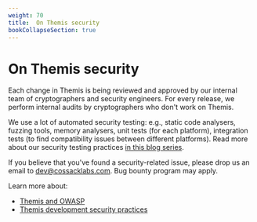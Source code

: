 ```yaml
---
weight: 70
title:  On Themis security
bookCollapseSection: true
---
```


# On Themis security

Each change in Themis is being reviewed and approved
by our internal team of cryptographers and security engineers.
For every release, we perform internal audits by cryptographers who don't work on Themis.

We use a lot of automated security testing:
e.g., static code analysers, fuzzing tools, memory analysers, unit tests (for each platform),
integration tests (to find compatibility issues between different platforms).
Read more about our security testing practices
[in this blog series](https://dev.to/cossacklabs/automated-software-security-testing-for-devs-part-1-gcf).

If you believe that you've found a security-related issue,
please drop us an email to [dev@cossacklabs.com](mailto:dev@cossacklabs.com).
Bug bounty program may apply.

Learn more about:

  - [Themis and OWASP](/docs/themis/security/owasp/)
  - [Themis development security practices](/docs/themis/security/dev-security-practices/)

